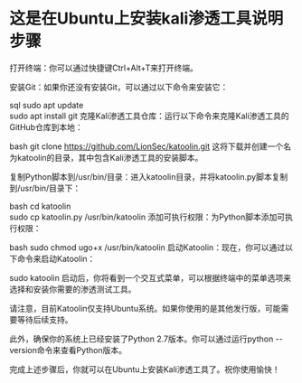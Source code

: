 # 这是在Ubuntu上安装kali渗透工具说明步骤



打开终端：你可以通过快捷键Ctrl+Alt+T来打开终端。

安装Git：如果你还没有安装Git，可以通过以下命令来安装它：


sql
sudo apt update  
sudo apt install git
克隆Kali渗透工具仓库：运行以下命令来克隆Kali渗透工具的GitHub仓库到本地：


bash
git clone https://github.com/LionSec/katoolin.git
这将下载并创建一个名为katoolin的目录，其中包含Kali渗透工具的安装脚本。


复制Python脚本到/usr/bin/目录：进入katoolin目录，并将katoolin.py脚本复制到/usr/bin/目录下：


bash
cd katoolin  
sudo cp katoolin.py /usr/bin/katoolin
添加可执行权限：为Python脚本添加可执行权限：


bash
sudo chmod ugo+x /usr/bin/katoolin
启动Katoolin：现在，你可以通过以下命令来启动Katoolin：


sudo katoolin
启动后，你将看到一个交互式菜单，可以根据终端中的菜单选项来选择和安装你需要的渗透测试工具。


请注意，目前Katoolin仅支持Ubuntu系统。如果你使用的是其他发行版，可能需要等待后续支持。


此外，确保你的系统上已经安装了Python 2.7版本。你可以通过运行python --version命令来查看Python版本。


完成上述步骤后，你就可以在Ubuntu上安装Kali渗透工具了。祝你使用愉快！

